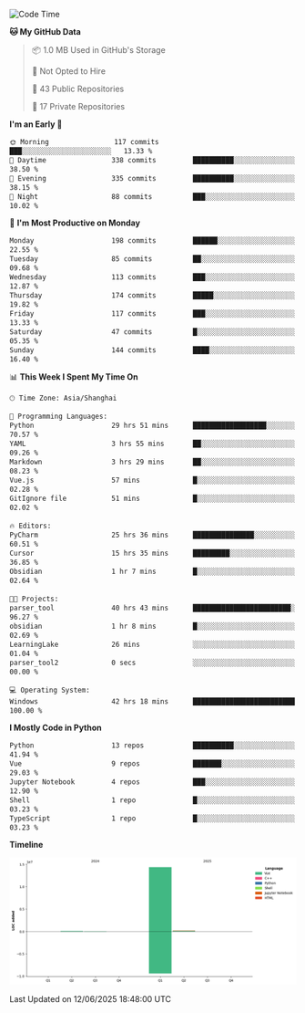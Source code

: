 <!--START_SECTION:waka-->
![Code Time](http://img.shields.io/badge/Code%20Time-385%20hrs%2025%20mins-blue)

**🐱 My GitHub Data** 

> 📦 1.0 MB Used in GitHub's Storage 
 > 
> 🚫 Not Opted to Hire
 > 
> 📜 43 Public Repositories 
 > 
> 🔑 17 Private Repositories 
 > 
**I'm an Early 🐤** 

```text
🌞 Morning                117 commits         ███░░░░░░░░░░░░░░░░░░░░░░   13.33 % 
🌆 Daytime                338 commits         ██████████░░░░░░░░░░░░░░░   38.50 % 
🌃 Evening                335 commits         ██████████░░░░░░░░░░░░░░░   38.15 % 
🌙 Night                  88 commits          ███░░░░░░░░░░░░░░░░░░░░░░   10.02 % 
```
📅 **I'm Most Productive on Monday** 

```text
Monday                   198 commits         ██████░░░░░░░░░░░░░░░░░░░   22.55 % 
Tuesday                  85 commits          ██░░░░░░░░░░░░░░░░░░░░░░░   09.68 % 
Wednesday                113 commits         ███░░░░░░░░░░░░░░░░░░░░░░   12.87 % 
Thursday                 174 commits         █████░░░░░░░░░░░░░░░░░░░░   19.82 % 
Friday                   117 commits         ███░░░░░░░░░░░░░░░░░░░░░░   13.33 % 
Saturday                 47 commits          █░░░░░░░░░░░░░░░░░░░░░░░░   05.35 % 
Sunday                   144 commits         ████░░░░░░░░░░░░░░░░░░░░░   16.40 % 
```


📊 **This Week I Spent My Time On** 

```text
🕑︎ Time Zone: Asia/Shanghai

💬 Programming Languages: 
Python                   29 hrs 51 mins      ██████████████████░░░░░░░   70.57 % 
YAML                     3 hrs 55 mins       ██░░░░░░░░░░░░░░░░░░░░░░░   09.26 % 
Markdown                 3 hrs 29 mins       ██░░░░░░░░░░░░░░░░░░░░░░░   08.23 % 
Vue.js                   57 mins             █░░░░░░░░░░░░░░░░░░░░░░░░   02.28 % 
GitIgnore file           51 mins             █░░░░░░░░░░░░░░░░░░░░░░░░   02.02 % 

🔥 Editors: 
PyCharm                  25 hrs 36 mins      ███████████████░░░░░░░░░░   60.51 % 
Cursor                   15 hrs 35 mins      █████████░░░░░░░░░░░░░░░░   36.85 % 
Obsidian                 1 hr 7 mins         █░░░░░░░░░░░░░░░░░░░░░░░░   02.64 % 

🐱‍💻 Projects: 
parser_tool              40 hrs 43 mins      ████████████████████████░   96.27 % 
obsidian                 1 hr 8 mins         █░░░░░░░░░░░░░░░░░░░░░░░░   02.69 % 
LearningLake             26 mins             ░░░░░░░░░░░░░░░░░░░░░░░░░   01.04 % 
parser_tool2             0 secs              ░░░░░░░░░░░░░░░░░░░░░░░░░   00.00 % 

💻 Operating System: 
Windows                  42 hrs 18 mins      █████████████████████████   100.00 % 
```

**I Mostly Code in Python** 

```text
Python                   13 repos            ██████████░░░░░░░░░░░░░░░   41.94 % 
Vue                      9 repos             ███████░░░░░░░░░░░░░░░░░░   29.03 % 
Jupyter Notebook         4 repos             ███░░░░░░░░░░░░░░░░░░░░░░   12.90 % 
Shell                    1 repo              █░░░░░░░░░░░░░░░░░░░░░░░░   03.23 % 
TypeScript               1 repo              █░░░░░░░░░░░░░░░░░░░░░░░░   03.23 % 
```



**Timeline**

![Lines of Code chart](https://raw.githubusercontent.com/White1943/White1943/main/assets/bar_graph.png)


 Last Updated on 12/06/2025 18:48:00 UTC
<!--END_SECTION:waka-->
